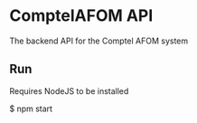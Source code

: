 # ComptelAFOM API

The backend API for the Comptel AFOM system

## Run

Requires NodeJS to be installed

$ npm start
